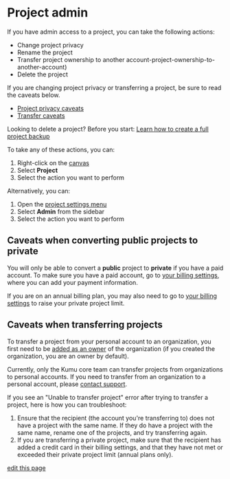 # Project admin

If you have admin access to a project, you can take the following actions:
- Change project privacy
- Rename the project
- Transfer project ownership to another account-project-ownership-to-another-account)
- Delete the project

<p>
  <div class="alert alert-warning">
    <p>
      If you are changing project privacy or transferring a project, be sure to read the caveats below.
    </p>
    <ul>
      <li><a class="alert-link" href="#caveats-when-converting-public-projects-to-private">Project privacy caveats</a></li>
      <li><a class="alert-link" href="#caveats-when-transferring-projects">Transfer caveats</a></li>
    </ul>
  </div>
</p>

<p class="alert alert-danger">
  Looking to delete a project? Before you start: <a class="alert-link" href="/guides/blueprints.html#project-backups">Learn how to create a full project backup</a>
</p>

To take any of these actions, you can:
1. Right-click on the [canvas](/overview/map-editor.html#canvas)
2. Select **Project**
3. Select the action you want to perform

Alternatively, you can:
1. Open the [project settings menu](/overview/settings.html#project-settings)
2. Select **Admin** from the sidebar
3. Select the action you want to perform


## Caveats when converting public projects to private

You will only be able to convert a **public** project to **private** if you have a paid account. To make sure you have a paid account, go to [your billing settings](https://kumu.io/settings#billing), where you can add your payment information.

If you are on an annual billing plan, you may also need to go to [your billing settings](https://kumu.io/settings#billing) to raise your private project limit.


## Caveats when transferring projects

To transfer a project from your personal account to an organization, you first need to be [added as an owner](/guides/organizations.html#add-users-to-an-organization) of the organization (if you created the organization, you are an owner by default).

Currently, only the Kumu core team can transfer projects from organizations to personal accounts. If you need to transfer from an organization to a personal account, please [contact support](mailto:support@kumu.io).

If you see an "Unable to transfer project" error after trying to transfer a project, here is how you can troubleshoot:
1. Ensure that the recipient (the account you're transferring to) does not have a project with the same name. If they do have a project with the same name, rename one of the projects, and try transferring again.
2. If you are transferring a private project, make sure that the recipient has added a credit card in their billing settings, and that they have not met or exceeded their private project limit (annual plans only).


<span class="edit-link"><a href="https://github.com/kumu/docs/blob/master/guides/project-admin.md" target="_blank"><i class="fa fa-github"></i> edit this page</a></span>
